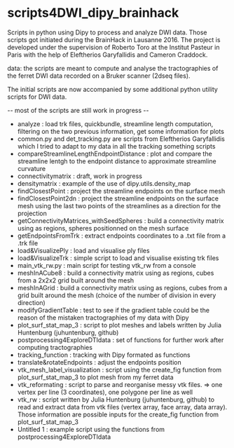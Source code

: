 # scripts4DWI_dipy_brainhack
Scripts in python using Dipy to process and analyze DWI data. Those scripts got initiated during the BrainHack in Lausanne 2016.
The project is developed under the supervision of Roberto Toro at the Institut Pasteur in Paris with the help of Eleftherios Garyfallidis and Cameron Craddock.

data: the scripts are meant to compute and analyse the tractographies of the ferret DWI data recorded on a Bruker scanner (2dseq files).

The initial scripts are now accompanied by some additional python utility scripts for DWI data.

-- most of the scripts are still work in progress --

- analyze : load trk files, quickbundle, streamline length computation, filtering on the two previous information, get some information for plots
- common.py and det_tracking.py are scripts from Eleftherios Garyfallidis which I tried to adapt to my data in all the tracking something scripts 
- compareStreamlineLengthEndpointDistance : plot and compare the streamline lentgh to the endpoint distance to approximate streamline curvature
- connectivitymatrix : draft, work in progress
- densitymatrix : example of the use of dipy.utils.density_map
- findClosestPoint : project the streamline endpoints on the surface mesh
- findClosestPoint2dn : project the streamline endpoints on the surface mesh using the last two points of the streamlines as a direction for the projection
- getConnectivityMatrices_withSeedSpheres : build a connectivity matrix using as regions, spheres positionned on the mesh surface
- getEndpointsFromTrk : extract endpoints coordinates to a .txt file from a .trk file
- load&VisualizePly : load and visualise ply files
- load&VisualizeTrk : simple script to load and visualise existing trk files
- main_vtk_rw.py : main script for testing vtk_rw from a console
- meshInACube8 : build a connectivity matrix using as regions, cubes from a 2x2x2 grid built around the mesh
- meshInAGrid : build a connectivity matrix using as regions, cubes from a grid built around the mesh (choice of the number of division in every direction)
- modifyGradientTable : test to see if the gradient table could be the reason of the mistaken tractographies of my data with Dipy
- plot_surf_stat_map_3 : script to plot meshes and labels written by Julia Huntenburg (juhuntenburg, github)
- postprocessing4ExploreDTIdata : set of functions for further work after computing tractographies
- tracking_function : tracking with Dipy formated as functions
- translate&rotateEndpoints : adjust the endpoints position
- vtk_mesh_label_visualization : script using the create_fig function from plot_surf_stat_map_3 to plot mesh from my ferret data
- vtk_reformating : script to parse and reorganise messy vtk files. => one vertex per line (3 coordinates), one polygone per line as well
- vtk_rw : script written by Julia Huntenburg (juhuntenburg, github) to read and extract data from vtk files (vertex array, face array, data array). Those information are possible inputs for the create_fig function from plot_surf_stat_map_3
- Untitled 1 : example script using the functions from postprocessing4ExploreDTIdata 
